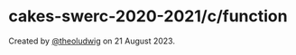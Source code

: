 # cakes-swerc-2020-2021/c/function

Created by [@theoludwig](https://github.com/theoludwig) on 21 August 2023.
